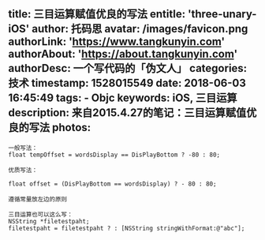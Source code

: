 title: 三目运算赋值优良的写法
entitle: 'three-unary-iOS'
author: 托码思
avatar: /images/favicon.png
authorLink: 'https://www.tangkunyin.com'
authorAbout: 'https://about.tangkunyin.com'
authorDesc: 一个写代码的「伪文人」
categories: 技术
timestamp: 1528015549
date: 2018-06-03 16:45:49
tags:
    - Objc
keywords: iOS, 三目运算
description: 来自2015.4.27的笔记：三目运算赋值优良的写法
photos:
---

```
一般写法：
float tempOffset = wordsDisplay == DisPlayBottom ? -80 : 80;

优质写法：

float offset = (DisPlayBottom == wordsDisplay) ? - 80 : 80;

遵循常量放左边的原则

三目运算也可以这么写：
NSString *filetestpaht;
filetestpaht = filetestpaht ? : [NSString stringWithFormat:@"abc"];
```


